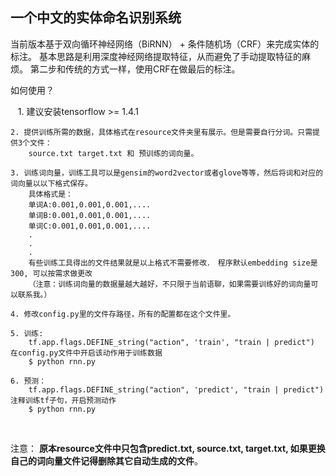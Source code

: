 ## 一个中文的实体命名识别系统

当前版本基于双向循环神经网络（BiRNN） + 条件随机场（CRF）来完成实体的标注。 基本思路是利用深度神经网络提取特征，从而避免了手动提取特征的麻烦。
第二步和传统的方式一样，使用CRF在做最后的标注。

如何使用？

    1. 建议安装tensorflow >= 1.4.1
    
    2. 提供训练所需的数据，具体格式在resource文件夹里有展示。但是需要自行分词。只需提供3个文件：
        source.txt target.txt 和 预训练的词向量。
        
    3. 训练词向量，训练工具可以是gensim的word2vector或者glove等等，然后将词和对应的词向量以以下格式保存。
        具体格式是： 
        单词A:0.001,0.001,0.001,....
        单词B:0.001,0.001,0.001,....
        单词C:0.001,0.001,0.001,....
        .
        .
        .
        有些训练工具得出的文件结果就是以上格式不需要修改．　程序默认embedding size是300, 可以按需求做更改
        （注意：训练词向量的数据量越大越好，不只限于当前语聊，如果需要训练好的词向量可以联系我。）
        
    4. 修改config.py里的文件存路径，所有的配置都在这个文件里。
    
    5. 训练:
        tf.app.flags.DEFINE_string("action", 'train', "train | predict") 在config.py文件中开启该动作用于训练数据
        $ python rnn.py
        
    6. 预测：
        tf.app.flags.DEFINE_string("action", 'predict', "train | predict") 注释训练tf子句，开启预测动作
        $ python rnn.py
       

注意： **原本resource文件中只包含predict.txt, source.txt, target.txt, 如果更换自己的词向量文件记得删除其它自动生成的文件**。 
        
